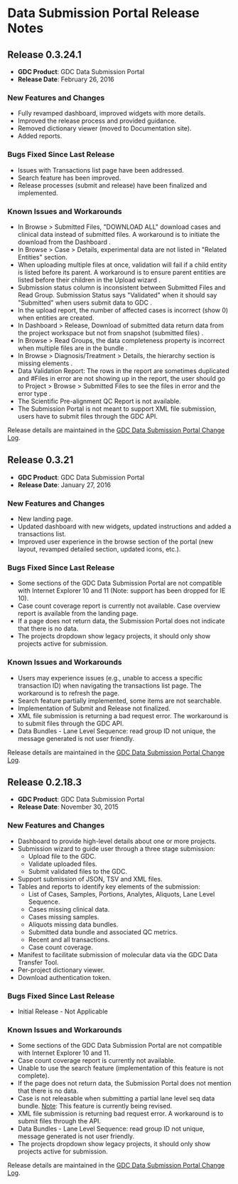 # Data Submission Portal Release Notes

## Release 0.3.24.1

* __GDC Product__: GDC Data Submission Portal
* __Release Date__: February 26, 2016

### New Features and Changes

* Fully revamped dashboard, improved widgets with more details.
* Improved the release process and provided guidance.
* Removed dictionary viewer (moved to Documentation site).
* Added reports.

### Bugs Fixed Since Last Release

* Issues with Transactions list page have been addressed.
* Search feature has been improved.
* Release processes (submit and release) have been finalized and implemented.

### Known Issues and Workarounds

* In Browse > Submitted Files, "DOWNLOAD ALL" download cases and clinical data instead of submitted files. A workaround is to initiate the download from the Dashboard <!--PGDC-970-->.
* In Browse > Case > Details, experimental data are not listed in "Related Entities" section<!--PGDC-850-->.
* When uploading multiple files at once, validation will fail if a child entity is listed before its parent. A workaround is to ensure parent entities are listed before their children in the Upload wizard <!--PGDC-861-->.
* Submission status column is inconsistent between Submitted Files and Read Group. Submission Status says "Validated" when it should say "Submitted" when users submit data to GDC <!--PGDC-959-->.
* In the upload report, the number of affected cases is incorrect (show 0) when entities are created<!--PGDC-838-->.
* In Dashboard > Release, Download of submitted data return data from the project workspace but not from snapshot (submitted files) <!--PGDC-774-->.
* In Browse > Read Groups, the data completeness property is incorrect when multiple files are in the bundle <!--PGDC-916-->.
* In Browse > Diagnosis/Treatment > Details, the hierarchy section is missing elements <!--PGDC-1023-->.
* Data Validation Report: The rows in the report are sometimes duplicated and #Files in error are not showing up in the report, the user should go to Project > Browse > Submitted Files to see the files in error and the error type <!--PGDC-1025 and PGDC-997-->.
* The Scientific Pre-alignment QC Report is not available.
* The Submission Portal is not meant to support XML file submission, users have to submit files through the GDC API.

Release details are maintained in the [GDC Data Submission Portal Change Log](https://github.com/NCI-GDC/submission-ui/blob/master/CHANGELOG.md).

## Release 0.3.21

* __GDC Product__: GDC Data Submission Portal
* __Release Date__: January 27, 2016

### New Features and Changes

*   New landing page.
*   Updated dashboard with new widgets, updated instructions and added a transactions list.
*   Improved user experience in the browse section of the portal (new layout, revamped detailed section, updated icons, etc.).

### Bugs Fixed Since Last Release

*   Some sections of the GDC Data Submission Portal are not compatible with Internet Explorer 10 and 11 (Note: support has been dropped for IE 10).
*   Case count coverage report is currently not available. Case overview report is available from the landing page.
*   If a page does not return data, the Submission Portal does not indicate that there is no data.
*   The projects dropdown show legacy projects, it should only show projects active for submission.

### Known Issues and Workarounds

*   Users may experience issues (e.g., unable to access a specific transaction ID) when navigating the transactions list page. The workaround is to refresh the page.
*   Search feature partially implemented, some items are not searchable.
*   Implementation of Submit and Release not finalized.
*   XML file submission is returning a bad request error. The workaround is to submit files through the GDC API.
*   Data Bundles - Lane Level Sequence: read group ID not unique, the message generated is not user friendly.

Release details are maintained in the [GDC Data Submission Portal Change Log](https://github.com/NCI-GDC/submission-ui/blob/master/CHANGELOG.md).

## Release 0.2.18.3

* __GDC Product__: GDC Data Submission Portal
* __Release Date__: November 30, 2015

### New Features and Changes

*   Dashboard to provide high-level details about one or more projects.
*   Submission wizard to guide user through a three stage submission:
    *   Upload file to the GDC.
    *   Validate uploaded files.
    *   Submit validated files to the GDC.
*   Support submission of JSON, TSV and XML files.
*   Tables and reports to identify key elements of the submission:
    *   List of Cases, Samples, Portions, Analytes, Aliquots, Lane Level Sequence.
    *   Cases missing clinical data.
    *   Cases missing samples.
    *   Aliquots missing data bundles.
    *   Submitted data bundle and associated QC metrics.
    *   Recent and all transactions.
    *   Case count coverage.
*   Manifest to facilitate submission of molecular data via the GDC Data Transfer Tool.
*   Per-project dictionary viewer.
*   Download authentication token.

### Bugs Fixed Since Last Release

*   Initial Release - Not Applicable

### Known Issues and Workarounds

*   Some sections of the GDC Data Submission Portal are not compatible with Internet Explorer 10 and 11.
*   Case count coverage report is currently not available.
*   Unable to use the search feature (implementation of this feature is not complete).
*   If the page does not return data, the Submission Portal does not mention that there is no data.
*   Case is not releasable when submitting a partial lane level seq data bundle.
    <u>Note</u>: This feature is currently being revised.
*   XML file submission is returning bad request error.
    A workaround is to submit files through the API.
*   Data Bundles - Lane Level Sequence: read group ID not unique, message generated is not user friendly.
*   The projects dropdown show legacy projects, it should only show projects active for submission.

Release details are maintained in the [GDC Data Submission Portal Change Log](https://github.com/NCI-GDC/submission-ui/blob/master/CHANGELOG.md).
